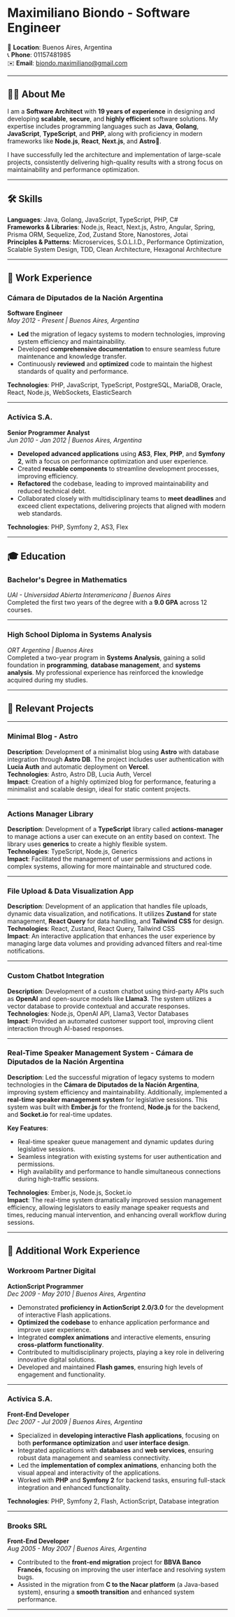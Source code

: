 # Maximiliano Biondo - Software Engineer

📍 **Location**: Buenos Aires, Argentina  
📞 **Phone**: 01157481985  
✉️ **Email**: biondo.maximiliano@gmail.com

---

## 🧑‍💻 About Me

I am a **Software Architect** with **19 years of experience** in designing and developing **scalable**, **secure**, and **highly efficient** software solutions. My expertise includes programming languages such as **Java**, **Golang**, **JavaScript**, **TypeScript**, and **PHP**, along with proficiency in modern frameworks like **Node.js**, **React**, **Next.js**, and **Astro**🚀.

I have successfully led the architecture and implementation of large-scale projects, consistently delivering high-quality results with a strong focus on maintainability and performance optimization.

---

## 🛠️ Skills

**Languages**: Java, Golang, JavaScript, TypeScript, PHP, C#  
**Frameworks & Libraries**: Node.js, React, Next.js, Astro, Angular, Spring, Prisma ORM, Sequelize, Zod, Zustand Store, Nanostores, Jotai  
**Principles & Patterns**: Microservices, S.O.L.I.D., Performance Optimization, Scalable System Design, TDD, Clean Architecture, Hexagonal Architecture

---

## 💼 Work Experience

### **Cámara de Diputados de la Nación Argentina**  
**Software Engineer**  
_May 2012 - Present | Buenos Aires, Argentina_

- **Led** the migration of legacy systems to modern technologies, improving system efficiency and maintainability.
- Developed **comprehensive documentation** to ensure seamless future maintenance and knowledge transfer.
- Continuously **reviewed** and **optimized** code to maintain the highest standards of quality and performance.

**Technologies**: PHP, JavaScript, TypeScript, PostgreSQL, MariaDB, Oracle, React, Node.js, WebSockets, ElasticSearch


---

### **Actívica S.A.**  
**Senior Programmer Analyst**  
_Jun 2010 - Jan 2012 | Buenos Aires, Argentina_

- **Developed advanced applications** using **AS3**, **Flex**, **PHP**, and **Symfony 2**, with a focus on performance optimization and user experience.
- Created **reusable components** to streamline development processes, improving efficiency.
- **Refactored** the codebase, leading to improved maintainability and reduced technical debt.
- Collaborated closely with multidisciplinary teams to **meet deadlines** and exceed client expectations, delivering projects that aligned with modern web standards.
  
**Technologies**: PHP, Symfony 2, AS3, Flex

---

## 🎓 Education

### **Bachelor's Degree in Mathematics**  
_UAI - Universidad Abierta Interamericana | Buenos Aires_  
Completed the first two years of the degree with a **9.0 GPA** across 12 courses.

---

### **High School Diploma in Systems Analysis**  
_ORT Argentina | Buenos Aires_  
Completed a two-year program in **Systems Analysis**, gaining a solid foundation in **programming**, **database management**, and **systems analysis**. My professional experience has reinforced the knowledge acquired during my studies.

---

## 📂 Relevant Projects

---

### **Minimal Blog - Astro**

**Description**: Development of a minimalist blog using **Astro** with database integration through **Astro DB**. The project includes user authentication with **Lucia Auth** and automatic deployment on **Vercel**.  
**Technologies**: Astro, Astro DB, Lucia Auth, Vercel  
**Impact**: Creation of a highly optimized blog for performance, featuring a minimalist and scalable design, ideal for static content projects.

---

### **Actions Manager Library**

**Description**: Development of a **TypeScript** library called **actions-manager** to manage actions a user can execute on an entity based on context. The library uses **generics** to create a highly flexible system.  
**Technologies**: TypeScript, Node.js, Generics  
**Impact**: Facilitated the management of user permissions and actions in complex systems, allowing for more maintainable and structured code.

---

### **File Upload & Data Visualization App**

**Description**: Development of an application that handles file uploads, dynamic data visualization, and notifications. It utilizes **Zustand** for state management, **React Query** for data handling, and **Tailwind CSS** for design.  
**Technologies**: React, Zustand, React Query, Tailwind CSS  
**Impact**: An interactive application that enhances the user experience by managing large data volumes and providing advanced filters and real-time notifications.

---

### **Custom Chatbot Integration**

**Description**: Development of a custom chatbot using third-party APIs such as **OpenAI** and open-source models like **Llama3**. The system utilizes a vector database to provide contextual and accurate responses.  
**Technologies**: Node.js, OpenAI API, Llama3, Vector Databases  
**Impact**: Provided an automated customer support tool, improving client interaction through AI-based responses.

---

### **Real-Time Speaker Management System - Cámara de Diputados de la Nación Argentina**

**Description**: Led the successful migration of legacy systems to modern technologies in the **Cámara de Diputados de la Nación Argentina**, improving system efficiency and maintainability. Additionally, implemented a **real-time speaker management system** for legislative sessions. This system was built with **Ember.js** for the frontend, **Node.js** for the backend, and **Socket.io** for real-time updates.

**Key Features**:
- Real-time speaker queue management and dynamic updates during legislative sessions.
- Seamless integration with existing systems for user authentication and permissions.
- High availability and performance to handle simultaneous connections during high-traffic sessions.

**Technologies**: Ember.js, Node.js, Socket.io  
**Impact**: The real-time system dramatically improved session management efficiency, allowing legislators to easily manage speaker requests and times, reducing manual intervention, and enhancing overall workflow during sessions.


---

## 💼 Additional Work Experience

### **Workroom Partner Digital**  
**ActionScript Programmer**  
_Dec 2009 - May 2010 | Buenos Aires, Argentina_

- Demonstrated **proficiency in ActionScript 2.0/3.0** for the development of interactive Flash applications.
- **Optimized the codebase** to enhance application performance and improve user experience.
- Integrated **complex animations** and interactive elements, ensuring **cross-platform functionality**.
- Contributed to multidisciplinary projects, playing a key role in delivering innovative digital solutions.
- Developed and maintained **Flash games**, ensuring high levels of engagement and functionality.

---

### **Actívica S.A.**  
**Front-End Developer**  
_Dec 2007 - Jul 2009 | Buenos Aires, Argentina_

- Specialized in **developing interactive Flash applications**, focusing on both **performance optimization** and **user interface design**.
- Integrated applications with **databases** and **web services**, ensuring robust data management and seamless connectivity.
- Led the **implementation of complex animations**, enhancing both the visual appeal and interactivity of the applications.
- Worked with **PHP** and **Symfony 2** for backend tasks, ensuring full-stack integration and enhanced functionality.
  
**Technologies**: PHP, Symfony 2, Flash, ActionScript, Database integration

---

### **Brooks SRL**  
**Front-End Developer**  
_Aug 2005 - May 2007 | Buenos Aires, Argentina_

- Contributed to the **front-end migration** project for **BBVA Banco Francés**, focusing on improving the user interface and resolving system bugs.
- Assisted in the migration from **C to the Nacar platform** (a Java-based system), ensuring a **smooth transition** and enhanced system performance.

---
